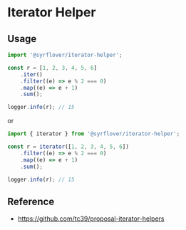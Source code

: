 # Iterator Helper

## Usage

```typescript
import '@syrflover/iterator-helper';

const r = [1, 2, 3, 4, 5, 6]
    .iter()
    .filter((e) => e % 2 === 0)
    .map((e) => e + 1)
    .sum();

logger.info(r); // 15
```

or

```typescript
import { iterator } from '@syrflover/iterator-helper';

const r = iterator([1, 2, 3, 4, 5, 6])
    .filter((e) => e % 2 === 0)
    .map((e) => e + 1)
    .sum();

logger.info(r); // 15
```

## Reference

-   https://github.com/tc39/proposal-iterator-helpers
